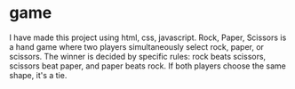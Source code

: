 # game
I have made this project using html, css, javascript. Rock, Paper, Scissors is a hand game where two players simultaneously select rock, paper, or scissors. The winner is decided by specific rules: rock beats scissors, scissors beat paper, and paper beats rock. If both players choose the same shape, it's a tie.
